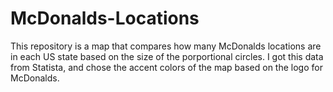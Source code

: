 # McDonalds-Locations
This repository is a map that compares how many McDonalds locations are in each US state based on the size of the porportional circles. I got this data from Statista, and chose the accent colors of the map based on the logo for McDonalds.
